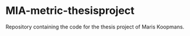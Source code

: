 # MIA-metric-thesisproject
Repository containing the code for the thesis project of Maris Koopmans.
